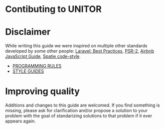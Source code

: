 # Contibuting to UNITOR

# Disclaimer

While writing this guide we were inspired on multiple other standards developed by some other people: [Laravel: Best Practices](https://www.laravelbestpractices.com/), [PSR-2](https://www.php-fig.org/psr/psr-2/), [Airbnb JavaScript Guide](https://github.com/airbnb/javascript), [Spatie code-style](https://guidelines.spatie.be/code-style/laravel-php).

* [PROGRAMMING RULES](./guidelines/RULES.md)
* [STYLE GUIDES](./guidelines/STYLES)

# Improving quality

Additions and changes to this guide are welcomed. If you find something is missing, please ask for clarification and/or propose a solution to your problem with the goal of standarizing solutions to that problem if it ever appears again.